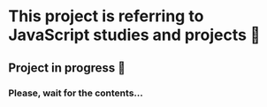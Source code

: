 # This project is referring to JavaScript studies and projects 📁
## Project in progress 🚧
### Please, wait for the contents...
